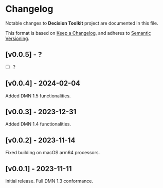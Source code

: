 # Changelog

Notable changes to **Decision Toolkit** project are documented in this file.

This format is based on [Keep a Changelog](https://keepachangelog.com/en/1.0.0/),
and adheres to [Semantic Versioning](https://semver.org/spec/v2.0.0.html).

## [v0.0.5] - ?

- [ ] ?

## [v0.0.4] - 2024-02-04

Added DMN 1.5 functionalities.

## [v0.0.3] - 2023-12-31

Added DMN 1.4 functionalities.

## [v0.0.2] - 2023-11-14

Fixed building on macOS arm64 processors.

## [v0.0.1] - 2023-11-11

Initial release. Full DMN 1.3 conformance.
